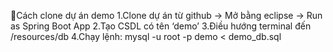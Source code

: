 Cách clone dự án demo 
1.Clone dự án từ github -> Mở bằng eclipse -> Run as Spring Boot App
2.Tạo CSDL có tên ‘demo’
3.Điều hướng terminal đến /resources/db
4.Chạy lệnh: mysql -u root -p demo < demo_db.sql
